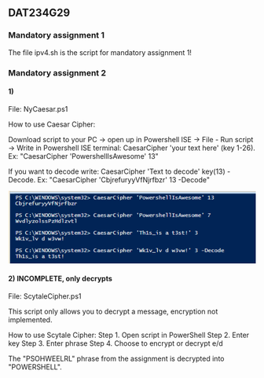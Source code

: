 ## DAT234G29

### Mandatory assignment 1

The file ipv4.sh is the script for mandatory assignment 1!


### Mandatory assignment 2
#### 1)
File: NyCaesar.ps1

How to use Caesar Cipher: 

Download script to your PC -> open up in Powershell ISE -> File - Run script -> Write in Powershell ISE terminal: CaesarCipher 'your text here' (key 1-26). Ex: "CaesarCipher 'PowershellIsAwesome' 13"

If you want to decode write: CaesarCipher 'Text to decode' key(13) -Decode. Ex: "CaesarCipher 'CbjrefuryyVfNjrfbzr' 13 -Decode"

![alt text](https://github.com/ludakr1ss/DAT234G29/blob/master/CSmdecode.png)


#### 2) INCOMPLETE, only decrypts
File: ScytaleCipher.ps1

This script only allows you to decrypt a message, encryption not implemented.

How to use Scytale Cipher:
Step 1. Open script in PowerShell
Step 2. Enter key
Step 3. Enter phrase
Step 4. Choose to encrypt or decrypt e/d

The "PSOHWEELRL" phrase from the assignment is decrypted into "POWERSHELL".
